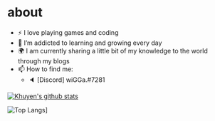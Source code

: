 # about

- :zap: I love playing games and coding
- 🌱 I’m addicted to learning and growing every day
- :earth_africa: I am currently sharing a little bit of my knowledge to the world through my blogs
- 📫 How to find me: 
  - :speaker: [Discord] wiGGa.#7281

[![Khuyen's github stats](https://github-readme-stats.vercel.app/api?username=Mgokboru&count_private=true&show_icons=true&theme=radical&hide_rank=false)](https://github.com/anuraghazra/github-readme-stats)


![Top Langs](https://github-readme-stats.vercel.app/api/top-langs/?username=Mgokboru&layout=compact)]
